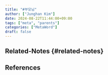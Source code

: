 ```yaml
---
title: "#부모님"
author: ["Junghan Kim"]
date: 2024-08-22T11:44:00+09:00
tags: ["meta", "parents"]
categories: ["MetaWord"]
draft: false
---
```


## Related-Notes {#related-notes}

## References

<style>.csl-entry{text-indent: -1.5em; margin-left: 1.5em;}</style><div class="csl-bib-body">
</div>
